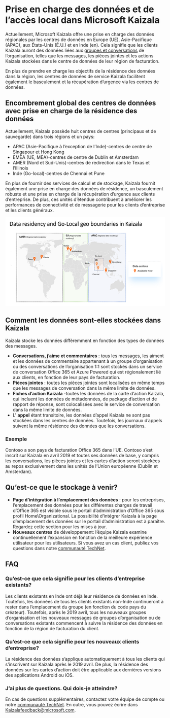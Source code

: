 # <a name="data-residency-and-go-local-support-in-microsoft-kaizala"></a>Prise en charge des données et de l’accès local dans Microsoft Kaizala

Actuellement, Microsoft Kaizala offre une prise en charge des données régionales par les centres de données en Europe (UE), Asie-Pacifique (APAC), aux États-Unis (É.U.) et en Inde (en). Cela signifie que les clients Kaizala auront des données liées aux [groupes et conversations](https://support.office.com/article/organization-chats-and-groups-in-kaizala-c8a7855c-d232-4914-811c-f6708734dcc3) de l’organisation, telles que les messages, les pièces jointes et les actions Kaizala stockées dans le centre de données de leur région de facturation.

En plus de prendre en charge les objectifs de la résidence des données dans la région, les centres de données de service Kaizala facilitent également le basculement et la récupération d’urgence via les centres de données.

## <a name="global-datacenter-footprint-with-data-residency-support"></a>Encombrement global des centres de données avec prise en charge de la résidence des données

Actuellement, Kaizala possède huit centres de centres (principaux et de sauvegarde) dans trois régions et un pays:

- APAC (Asie-Pacifique à l’exception de l’Inde)-centres de centre de Singapour et Hong Kong
- EMEA (UE, MEA)-centres de centre de Dublin et Amsterdam
- AMER (Nord et Sud-Unis)-centres de redirection dans le Texas et l’Illinois
- Inde (Go-local)-centres de Chennai et Pune

En plus de fournir des services de calcul et de stockage, Kaizala fournit également une prise en charge des données de résidence, un basculement robuste et une prise en charge de la récupération d’urgence aux clients d’entreprise. De plus, ces unités d’étendue contribuent à améliorer les performances de connectivité et de messagerie pour les clients d’entreprise et les clients généraux. 

![Graphique illustrant la résidence des données et les frontières géographiques locales dans Kaizala](Images/data-residency-geo-boundaries.png)

## <a name="how-is-data-stored-in-kaizala"></a>Comment les données sont-elles stockées dans Kaizala

Kaizala stocke les données différemment en fonction des types de données des messages.

- **Conversations, j’aime et commentaires** : tous les messages, les aiment et les données de commentaire appartenant à un groupe d’organisation ou des conversations de l’organisation 1:1 sont stockés dans un service de conversation Office 365 et Azure Powered qui est régionalement lié aux clients, en fonction de leur pays de facturation.
- **Pièces jointes** : toutes les pièces jointes sont localisées en même temps que les messages de conversation dans la même limite de données.
- **Fiches d’action Kaizala** -toutes les données de la carte d’action Kaizala, qui incluent les données de métadonnées, de package d’action et de rapport de réponse, sont colocalisées avec le service de conversation dans la même limite de données.
- L' **appel** étant transitoire, les données d’appel Kaizala ne sont pas stockées dans les centres de données. Toutefois, les journaux d’appels suivent la même résidence des données que les conversations.

### <a name="example"></a>Exemple

Contoso a son pays de facturation Office 365 dans l’UE. Contoso s’est inscrit sur Kaizala en avril 2019 et toutes ses données de base, y compris les conversations, les pièces jointes et les cartes d’action seront stockées au repos exclusivement dans les unités de l’Union européenne (Dublin et Amsterdam).

## <a name="what-is-in-store-in-future"></a>Qu’est-ce que le stockage à venir?

- **Page d’intégration à l’emplacement des données** : pour les entreprises, l’emplacement des données pour les différentes charges de travail d’Office 365 est visible sous le portail d’administration d’Office 365 sous profil Home\Organizational. La possibilité d’intégrer Kaizala à la page d’emplacement des données sur le portail d’administration est à paraître. Regardez cette section pour les mises à jour.
- **Nouveaux centres** de développement: l’équipe Kaizala examine continuellement l’expansion en fonction de la meilleure expérience utilisateur pour les utilisateurs. Si vous avez un cas client, publiez vos questions dans notre [communauté TechNet](https://techcommunity.microsoft.com/t5/Microsoft-Kaizala/ct-p/MicrosoftKaizala).

## <a name="faqs"></a>FAQ

### <a name="what-does-it-mean-for-existing-enterprise-customers"></a>Qu’est-ce que cela signifie pour les clients d’entreprise existants?

Les clients existants en Inde ont déjà leur résidence de données en Inde. Toutefois, les données de tous les clients existants non-Inde continueront à rester dans l’emplacement du groupe (en fonction du code pays du créateur). Toutefois, après le 2019 avril, tous les nouveaux groupes d’organisation et les nouveaux messages de groupes d’organisation ou de conversations existants commencent à suivre la résidence des données en fonction de la région de facturation du client.

### <a name="what-does-it-mean-for-new-enterprise-customers"></a>Qu’est-ce que cela signifie pour les nouveaux clients d’entreprise?

La résidence des données s’applique automatiquement à tous les clients qui s’inscrivent sur Kaizala après le 2019 avril. De plus, la résidence des données sur les cartes d’action doit être applicable aux dernières versions des applications Android ou iOS.
 
### <a name="i-do-have-more-questions-who-do-i-reach-out-to"></a>J’ai plus de questions. Qui dois-je atteindre?

En cas de questions supplémentaires, contactez votre équipe de compte ou notre [communauté TechNet](https://techcommunity.microsoft.com/t5/Microsoft-Kaizala/ct-p/MicrosoftKaizala). En outre, vous pouvez écrire dans [Kaizalafeedback@microsoft.com](mailto:kaizalafeedback@microsoft.com).








